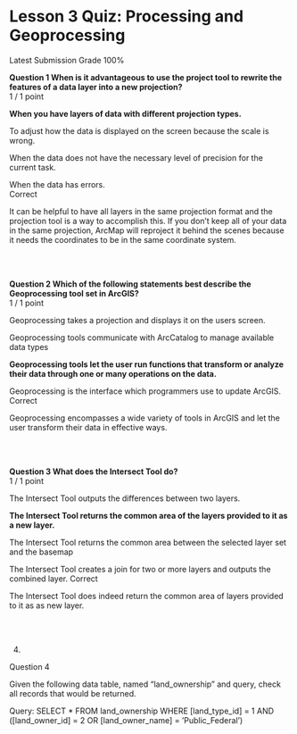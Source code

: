 # Lesson 3 Quiz: Processing and Geoprocessing
Latest Submission Grade 100%
<br/>

**Question 1 When is it advantageous to
use the project tool to rewrite the features of a data layer into a new
projection?**     
1 / 1 point

**When you have layers of
data with different projection types.**    

To adjust how the data is
displayed on the screen because the scale is wrong.    

When the data does not have
the necessary level of precision for the current task.    

When the data has errors.    
Correct

It can be helpful
to have all layers in the same projection format and the projection tool is a
way to accomplish this. If you don’t keep all of your data in the same
projection, ArcMap will reproject it behind the scenes because it needs the
coordinates to be in the same coordinate system.    



<br/>
<br/>

**Question 2 Which of the following
statements best describe the Geoprocessing tool set in ArcGIS?**    
1 / 1 point

Geoprocessing takes a
projection and displays it on the users screen.    

Geoprocessing tools communicate with ArcCatalog to manage available data types 

**Geoprocessing tools let the user run functions that transform or analyze their data through one or many operations on the data.** 

Geoprocessing is the
interface which programmers use to update ArcGIS.    
Correct

Geoprocessing
encompasses a wide variety of tools in ArcGIS and let the user transform their
data in effective ways.     


<br/>
<br/>

**Question 3 What does the Intersect
Tool do?**    
1 / 1 point

The Intersect Tool outputs
the differences between two layers.     

**The Intersect Tool returns the common area of the layers provided to it as a new layer.**

The Intersect Tool returns
the common area between the selected layer set and the basemap    

The Intersect Tool creates a join for two or more layers and outputs the combined layer. 
Correct

The Intersect Tool does indeed return the common area of layers provided to it as as new layer.




<br/>
<br/>

4.
Question 4

Given the following data table, named “land_ownership” and query, check all records that would be returned. 

Query: SELECT * FROM land_ownership WHERE [land_type_id] = 1 AND ([land_owner_id]
= 2 OR [land_owner_name] = ’Public_Federal’)



<br/>
<br/>






<br/>
<br/>





<br/>
<br/>
